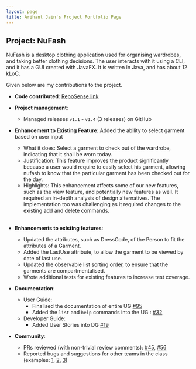 ```yaml
---
layout: page
title: Arihant Jain's Project Portfolio Page
---
```


## Project: NuFash

NuFash is a desktop clothing application used for organising wardrobes, and taking better clothing decisions.
The user interacts with it using a CLI, and it has a GUI created with JavaFX. It is written in Java, and has about
12 kLoC.

Given below are my contributions to the project.

* **Code contributed**: [RepoSense link](https://nus-cs2103-ay2021s2.github.io/tp-dashboard/?search=Arihant%20Jain&sort=groupTitle&sortWithin=title&timeframe=commit&mergegroup=&groupSelect=groupByRepos&breakdown=true&checkedFileTypes=docs~functional-code~test-code~other&since=2021-02-19)


* **Project management**:
    * Managed releases `v1.1` - `v1.4` (3 releases) on GitHub

* **Enhancement to Existing Feature**: Added the ability to select garment based on user input
    * What it does: Select a garment to check out of the wardrobe, indicating that it shall be worn today.
    * Justification: This feature improves the product significantly because a user would require to easily select his
      garment, allowing nufash to know that the particular garment has been checked out for the day.
    * Highlights: This enhancement affects some of our new features, such as the view feature, and potentially new features as well. It required an in-depth analysis of design alternatives.
      The implementation too was challenging as it required changes to the existing add and delete commands. <br><br>

* **Enhancements to existing features**:
    * Updated the attributes, such as DressCode, of the Person to fit the attributes of a Garment.
    * Added the LastUse attribute, to allow the garment to be viewed by date of last use.
    * Updated the observable list sorting order, to ensure that the garments are compartmentalised.
    * Wrote additional tests for existing features to increase test coverage.

* **Documentation**:
    * User Guide:
        * Finalised the documentation of entire UG
          [\#95](https://github.com/AY2021S2-CS2103T-T12-1/tp/pull/95/files)
        * Added the `list` and `help` commands into the UG :
          [\#32](https://github.com/AY2021S2-CS2103T-T12-1/tp/pull/32/files)
    * Developer Guide:
        * Added User Stories into DG
          [\#19](https://github.com/AY2021S2-CS2103T-T12-1/tp/pull/19/files)
     

* **Community**:
    * PRs reviewed (with non-trivial review comments):
      [\#45](https://github.com/AY2021S2-CS2103T-T12-1/tp/pull/155),
      [\#56](https://github.com/AY2021S2-CS2103T-T12-1/tp/pull/151)
    * Reported bugs and suggestions for other teams in the class (examples:
      [1](https://github.com/arihantjain97/ped/issues/6), [2](https://github.com/arihantjain97/ped/issues/5),
      [3](https://github.com/arihantjain97/ped/issues/3))
    
